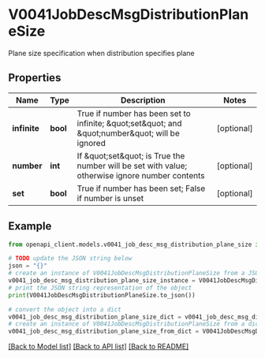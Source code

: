 # V0041JobDescMsgDistributionPlaneSize

Plane size specification when distribution specifies plane

## Properties

Name | Type | Description | Notes
------------ | ------------- | ------------- | -------------
**infinite** | **bool** | True if number has been set to infinite; \&quot;set\&quot; and \&quot;number\&quot; will be ignored | [optional] 
**number** | **int** | If \&quot;set\&quot; is True the number will be set with value; otherwise ignore number contents | [optional] 
**set** | **bool** | True if number has been set; False if number is unset | [optional] 

## Example

```python
from openapi_client.models.v0041_job_desc_msg_distribution_plane_size import V0041JobDescMsgDistributionPlaneSize

# TODO update the JSON string below
json = "{}"
# create an instance of V0041JobDescMsgDistributionPlaneSize from a JSON string
v0041_job_desc_msg_distribution_plane_size_instance = V0041JobDescMsgDistributionPlaneSize.from_json(json)
# print the JSON string representation of the object
print(V0041JobDescMsgDistributionPlaneSize.to_json())

# convert the object into a dict
v0041_job_desc_msg_distribution_plane_size_dict = v0041_job_desc_msg_distribution_plane_size_instance.to_dict()
# create an instance of V0041JobDescMsgDistributionPlaneSize from a dict
v0041_job_desc_msg_distribution_plane_size_from_dict = V0041JobDescMsgDistributionPlaneSize.from_dict(v0041_job_desc_msg_distribution_plane_size_dict)
```
[[Back to Model list]](../README.md#documentation-for-models) [[Back to API list]](../README.md#documentation-for-api-endpoints) [[Back to README]](../README.md)


